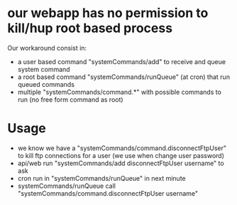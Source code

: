 
# our webapp has no permission to kill/hup root based process

Our workaround consist in:

* a user based command "systemCommands/add" to receive and queue system command 
* a root based command "systemCommands/runQueue" (at cron) that run queued commands
* multiple "systemCommands/command.*" with possible commands to run (no free form command as root)

# Usage

* we know we have a "systemCommands/command.disconnectFtpUser" to kill ftp connections for a user (we use when change user password)
* api/web run "systemCommands/add disconnectFtpUser username" to ask
* cron run in "systemCommands/runQueue" in next minute
* systemCommands/runQueue call "systemCommands/command.disconnectFtpUser username"
